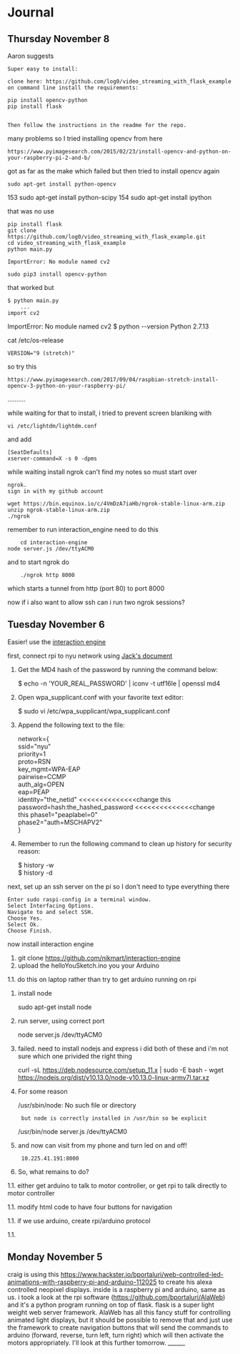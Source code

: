 # Journal

## Thursday November 8

Aaron suggests

	Super easy to install: 

	clone here: https://github.com/log0/video_streaming_with_flask_example 
	on command line install the requirements:

    pip install opencv-python
    pip install flask


	Then follow the instructions in the readme for the repo.

many problems so I tried installing opencv from here

	https://www.pyimagesearch.com/2015/02/23/install-opencv-and-python-on-your-raspberry-pi-2-and-b/

got as far as the make which failed but then tried to install opencv again

	sudo apt-get install python-opencv
  153  sudo apt-get install python-scipy
  154  sudo apt-get install ipython

that was no use 

	pip install flask
	git clone https://github.com/log0/video_streaming_with_flask_example.git
	cd video_streaming_with_flask_example
	python main.py

	ImportError: No module named cv2

	sudo pip3 install opencv-python

that worked but 

	$ python main.py
		...
    import cv2
ImportError: No module named cv2
	$ python --version
		Python 2.7.13

cat /etc/os-release
	
	VERSION="9 (stretch)"

so try this

	https://www.pyimagesearch.com/2017/09/04/raspbian-stretch-install-opencv-3-python-on-your-raspberry-pi/

	


..........


while waiting for that to install, i tried to prevent screen blaniking with

	vi /etc/lightdm/lightdm.conf 

and add

	[SeatDefaults]
	xserver-command=X -s 0 -dpms


while waiting install ngrok 
can't find my notes so must start over

	ngrok.
	sign in with my github account

	wget https://bin.equinox.io/c/4VmDzA7iaHb/ngrok-stable-linux-arm.zip
	unzip ngrok-stable-linux-arm.zip
	./ngrok

remember to run interaction_engine need to do this

		cd interaction-engine
    node server.js /dev/ttyACM0 

and to start ngrok do

		./ngrok http 8000

which starts a tunnel from http (port 80) to port 8000

now if i also want to allow ssh can i run two ngrok sessions?



## Tuesday November 6

Easier! use the [interaction engine](https://github.com/nikmart/interaction-engine)

first, connect rpi to nyu network using [Jack's document](https://jackbdu.wordpress.com/2017/04/01/interactive-media-arts-capstone-technical-documentation/)  


1. Get the MD4 hash of the password by running the command below:  

    $ echo -n 'YOUR_REAL_PASSWORD' | iconv -t utf16le | openssl md4

1. Open wpa_supplicant.conf with your favorite text editor:

    $ sudo vi /etc/wpa_supplicant/wpa_supplicant.conf

1. Append the following text to the file:

    network={   
    ssid="nyu"   
    priority=1   
    proto=RSN   
    key_mgmt=WPA-EAP   
    pairwise=CCMP   
    auth_alg=OPEN   
    eap=PEAP   
    identity="the_netid"                  <<<<<<<<<<<<<<change this     
    password=hash:the_hashed_password     <<<<<<<<<<<<<<change     
		this
    phase1="peaplabel=0"   
    phase2="auth=MSCHAPV2"   
    }  

1. Remember to run the following command to clean up history for security reason:

    $ history -w    
    $ history -d    



next, set up an ssh server on the pi so I don't need to type everything there

    Enter sudo raspi-config in a terminal window.  
    Select Interfacing Options.  
    Navigate to and select SSH.  
    Choose Yes.  
    Select Ok.  
    Choose Finish.  

now install interaction engine

1.  git clone https://github.com/nikmart/interaction-engine  
1.  upload the helloYouSketch.ino you your Arduino   

1.1. do this on laptop rather than try to get arduino running on rpi

1. install node

    sudo apt-get install node

1. run server, using correct port

    node server.js /dev/ttyACM0 

1. failed. need to install nodejs and express i did both of these and i'm not sure which one privided the right thing

    curl -sL https://deb.nodesource.com/setup_11.x | sudo -E bash -
    wget https://nodejs.org/dist/v10.13.0/node-v10.13.0-linux-armv7l.tar.xz

1. For some reason 

    /usr/sbin/node: No such file or directory

		but node is correctly installed in /usr/bin so be explicit

   /usr/bin/node server.js /dev/ttyACM0


1. and now can visit from my phone and turn led on and off!

		10.225.41.191:8000

1. So, what remains to do?


1.1. either get arduino to talk to motor controller, or get rpi to talk
directly to motor controller

1.1. modify html code to have four buttons for navigation 

1.1. if we use arduino, create rpi/arduino protocol

1.1. 




## Monday November 5

craig is using this
https://www.hackster.io/bportaluri/web-controlled-led-animations-with-raspberry-pi-and-arduino-112025
to create his alexa controlled neopixel displays. inside is a raspberry pi and
arduino, same as us. i took a look at the rpi software
(https://github.com/bportaluri/AlaWeb) and it's a python program running on
top of flask. flask is a super light weight web server framework. AlaWeb has
all this fancy stuff for controlling animated light displays, but it should be
possible to remove that and just use the framework to create navigation
buttons that will send the commands to arduino (forward, reverse, turn left,
turn right) which will then activate the motors appropriately. I'll look at
this further tomorrow.  ______
